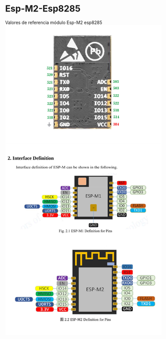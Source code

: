 # Esp-M2-Esp8285
Valores de referencia módulo Esp-M2 esp8285
![Test Image 1](https://github.com/dewinsmg/Esp-M2---Esp8285/blob/main/valores%20de%20referencia%20Esp-M2.jpg?raw=true)
![Test Image 1](https://github.com/dewinsmg/Esp-M2---Esp8285/blob/main/Esp-M2.jpg?raw=true)
